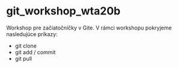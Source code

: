 # git_workshop_wta20b

Workshop pre začiatočníčky v Gite. V rámci workshopu pokryjeme nasledujúce príkazy:

- git clone
- git add / commit
- git pull
